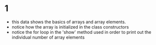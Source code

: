 # 1
- this data shows the basics of arrays and array elements.
- notice how the array is initialized in the class constructors
- notice the for loop in the 'show' method used in order to print out the individual number of array elements
